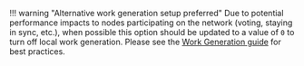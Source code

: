 !!! warning "Alternative work generation setup preferred"
	Due to potential performance impacts to nodes participating on the network (voting, staying in sync, etc.), when possible this option should be updated to a value of `0` to turn off local work generation. Please see the [Work Generation guide](/integration-guides/work-generation) for best practices.
